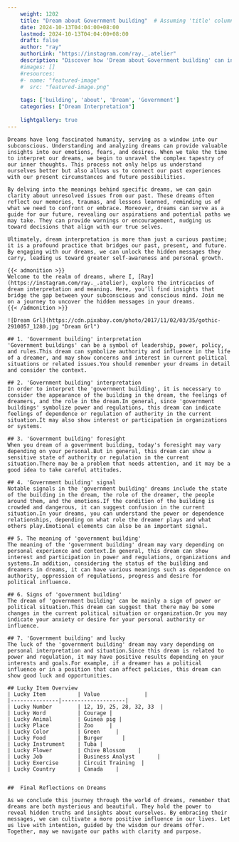 ```yaml
---
    weight: 1202
    title: "Dream about Government building"  # Assuming 'title' column exists
    date: 2024-10-13T04:04:00+08:00
    lastmod: 2024-10-13T04:04:00+08:00
    draft: false
    author: "ray"
    authorLink: "https://instagram.com/ray._.atelier"
    description: "Discover how 'Dream about Government building' can interpret your future and uncover its significant meanings in your life."
    #images: []
    #resources:
    #- name: "featured-image"
    #  src: "featured-image.png"
    
    tags: ['building', 'about', 'Dream', 'Government']
    categories: ["Dream Interpretation"]
    
    lightgallery: true
---
```

    
    Dreams have long fascinated humanity, serving as a window into our subconscious. Understanding and analyzing dreams can provide valuable insights into our emotions, fears, and desires. When we take the time to interpret our dreams, we begin to unravel the complex tapestry of our inner thoughts. This process not only helps us understand ourselves better but also allows us to connect our past experiences with our present circumstances and future possibilities.
    
    By delving into the meanings behind specific dreams, we can gain clarity about unresolved issues from our past. These dreams often reflect our memories, traumas, and lessons learned, reminding us of what we need to confront or embrace. Moreover, dreams can serve as a guide for our future, revealing our aspirations and potential paths we may take. They can provide warnings or encouragement, nudging us toward decisions that align with our true selves.
    
    Ultimately, dream interpretation is more than just a curious pastime; it is a profound practice that bridges our past, present, and future. By engaging with our dreams, we can unlock the hidden messages they carry, leading us toward greater self-awareness and personal growth.
    
    {{< admonition >}}
    Welcome to the realm of dreams, where I, [Ray](https://instagram.com/ray._.atelier), explore the intricacies of dream interpretation and meaning. Here, you’ll find insights that bridge the gap between your subconscious and conscious mind. Join me on a journey to uncover the hidden messages in your dreams.
    {{< /admonition >}}
    
    ![Dream Grl](https://cdn.pixabay.com/photo/2017/11/02/03/35/gothic-2910057_1280.jpg "Dream Grl")
    
    ## 1. 'Government building' interpretation
    'Government buildings' can be a symbol of leadership, power, policy, and rules.This dream can symbolize authority and influence in the life of a dreamer, and may show concerns and interest in current political situations or related issues.You should remember your dreams in detail and consider the context.
    
    ## 2. 'Government building' interpretation
    In order to interpret the 'government building', it is necessary to consider the appearance of the building in the dream, the feelings of dreamers, and the role in the dream.In general, since 'government buildings' symbolize power and regulations, this dream can indicate feelings of dependence or regulation of authority in the current situation.It may also show interest or participation in organizations or systems.
    
    ## 3. 'Government building' foresight
    When you dream of a government building, today's foresight may vary depending on your personal.But in general, this dream can show a sensitive state of authority or regulation in the current situation.There may be a problem that needs attention, and it may be a good idea to take careful attitudes.
    
    ## 4. 'Government building' signal
    Notable signals in the 'government building' dreams include the state of the building in the dream, the role of the dreamer, the people around them, and the emotions.If the condition of the building is crowded and dangerous, it can suggest confusion in the current situation.In your dreams, you can understand the power or dependence relationships, depending on what role the dreamer plays and what others play.Emotional elements can also be an important signal.
    
    ## 5. The meaning of 'government building'
    The meaning of the 'government building' dream may vary depending on personal experience and context.In general, this dream can show interest and participation in power and regulations, organizations and systems.In addition, considering the status of the building and dreamers in dreams, it can have various meanings such as dependence on authority, oppression of regulations, progress and desire for political influence.
    
    ## 6. Signs of 'government building'
    The dream of 'government building' can be mainly a sign of power or political situation.This dream can suggest that there may be some changes in the current political situation or organization.Or you may indicate your anxiety or desire for your personal authority or influence.
    
    ## 7. 'Government building' and lucky
    The luck of the 'government building' dream may vary depending on personal interpretation and situation.Since this dream is related to power and regulation, it may have positive results depending on your interests and goals.For example, if a dreamer has a political influence or in a position that can affect policies, this dream can show good luck and opportunities.
    
    ## Lucky Item Overview
    | Lucky Item          | Value              |
    |---------------|--------------------|
    | Lucky Number        | 12, 19, 25, 28, 32, 33  |
    | Lucky Word          | Courage |
    | Lucky Animal        | Guinea pig |
    | Lucky Place         | Zoo     |
    | Lucky Color         | Green     |
    | Lucky Food          | Burger      |
    | Lucky Instrument    | Tuba |
    | Lucky Flower        | Chive Blossom    |
    | Lucky Job           | Business Analyst       |
    | Lucky Exercise      | Circuit Training  |
    | Lucky Country       | Canada    |
    
    
    ##  Final Reflections on Dreams
    
    As we conclude this journey through the world of dreams, remember that dreams are both mysterious and beautiful. They hold the power to reveal hidden truths and insights about ourselves. By embracing their messages, we can cultivate a more positive influence in our lives. Let us live with intention, guided by the wisdom our dreams offer. Together, may we navigate our paths with clarity and purpose.
    